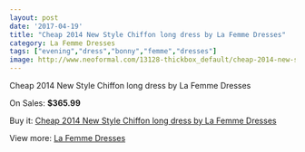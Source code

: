 ```yaml
---
layout: post
date: '2017-04-19'
title: "Cheap 2014 New Style Chiffon long dress by La Femme Dresses"
category: La Femme Dresses
tags: ["evening","dress","bonny","femme","dresses"]
image: http://www.neoformal.com/13128-thickbox_default/cheap-2014-new-style-chiffon-long-dress-by-la-femme-dresses.jpg
---
```

Cheap 2014 New Style Chiffon long dress by La Femme Dresses

On Sales: **$365.99**
<a href="https://www.neoformal.com/en/la-femme-dresses-2014/4582-cheap-2014-new-style-chiffon-long-dress-by-la-femme-dresses.html"><amp-img layout="responsive" width="600" height="600" src="//www.neoformal.com/13128-thickbox_default/cheap-2014-new-style-chiffon-long-dress-by-la-femme-dresses.jpg" alt="Cheap 2014 New Style Chiffon long dress by La Femme Dresses 0" /></a>
<a href="https://www.neoformal.com/en/la-femme-dresses-2014/4582-cheap-2014-new-style-chiffon-long-dress-by-la-femme-dresses.html"><amp-img layout="responsive" width="600" height="600" src="//www.neoformal.com/13132-thickbox_default/cheap-2014-new-style-chiffon-long-dress-by-la-femme-dresses.jpg" alt="Cheap 2014 New Style Chiffon long dress by La Femme Dresses 1" /></a>
<a href="https://www.neoformal.com/en/la-femme-dresses-2014/4582-cheap-2014-new-style-chiffon-long-dress-by-la-femme-dresses.html"><amp-img layout="responsive" width="600" height="600" src="//www.neoformal.com/13131-thickbox_default/cheap-2014-new-style-chiffon-long-dress-by-la-femme-dresses.jpg" alt="Cheap 2014 New Style Chiffon long dress by La Femme Dresses 2" /></a>
<a href="https://www.neoformal.com/en/la-femme-dresses-2014/4582-cheap-2014-new-style-chiffon-long-dress-by-la-femme-dresses.html"><amp-img layout="responsive" width="600" height="600" src="//www.neoformal.com/13130-thickbox_default/cheap-2014-new-style-chiffon-long-dress-by-la-femme-dresses.jpg" alt="Cheap 2014 New Style Chiffon long dress by La Femme Dresses 3" /></a>
<a href="https://www.neoformal.com/en/la-femme-dresses-2014/4582-cheap-2014-new-style-chiffon-long-dress-by-la-femme-dresses.html"><amp-img layout="responsive" width="600" height="600" src="//www.neoformal.com/13129-thickbox_default/cheap-2014-new-style-chiffon-long-dress-by-la-femme-dresses.jpg" alt="Cheap 2014 New Style Chiffon long dress by La Femme Dresses 4" /></a>

Buy it: [Cheap 2014 New Style Chiffon long dress by La Femme Dresses](https://www.neoformal.com/en/la-femme-dresses-2014/4582-cheap-2014-new-style-chiffon-long-dress-by-la-femme-dresses.html "Cheap 2014 New Style Chiffon long dress by La Femme Dresses")

View more: [La Femme Dresses](https://www.neoformal.com/en/56-la-femme-dresses-2014 "La Femme Dresses")
